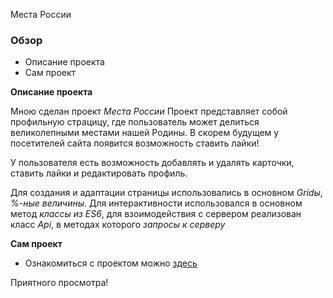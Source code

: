 Места России

### Обзор
* Описание проекта
* Сам проект

**Описание проекта**

Мною сделан проект *Места России*  Проект представляет собой профильную страцицу, где пользователь может делиться великолепными местами нашей Родины.   В скорем будущем у посетителей сайта появится возможность ставить лайки!  
  
У пользователя есть возможность добавлять и удалять карточки, ставить лайки и редактировать профиль.  

Для создания и адаптации страницы использовались в основном *Gridы*, *%-ные величины*.
Для интерактивности использовался в основном метод *классы из ES6*,  для взоимодействия с сервером реализован класс *Api*, в методах которого *запросы к серверу*


**Сам проект**

* Ознакомиться с проектом можно [здесь](https://yanaroman777.github.io/mesto/)

Приятного просмотра!
